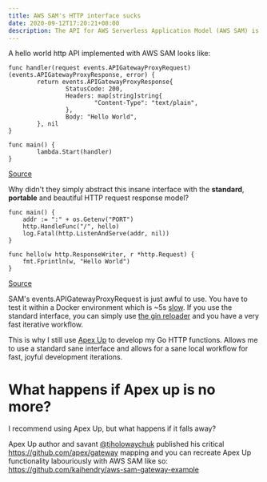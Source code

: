 ```yaml
---
title: AWS SAM's HTTP interface sucks
date: 2020-09-12T17:20:21+08:00
description: The API for AWS Serverless Application Model (AWS SAM) is non-standard and non-portable
---
```


A hello world http API implemented with AWS SAM looks like:

	func handler(request events.APIGatewayProxyRequest) (events.APIGatewayProxyResponse, error) {
			return events.APIGatewayProxyResponse{
					StatusCode: 200,
					Headers: map[string]string{
							"Content-Type": "text/plain",
					},
					Body: "Hello World",
			}, nil
	}

	func main() {
			lambda.Start(handler)
	}

[Source](https://github.com/aws/aws-sam-cli-app-templates/blob/master/go1.x/cookiecutter-aws-sam-hello-golang/%7B%7Bcookiecutter.project_name%7D%7D/hello-world/main.go)

Why didn't they simply abstract this insane interface with the **standard**,
**portable** and beautiful HTTP request response model?

	func main() {
		addr := ":" + os.Getenv("PORT")
		http.HandleFunc("/", hello)
		log.Fatal(http.ListenAndServe(addr, nil))
	}

	func hello(w http.ResponseWriter, r *http.Request) {
		fmt.Fprintln(w, "Hello World")
	}

[Source](https://github.com/apex/up-examples/blob/master/oss/golang-basic/main.go)

SAM's events.APIGatewayProxyRequest is just awful to use. You have to test it
within a Docker environment which is ~5s
[slow](https://github.com/aws/serverless-application-model/issues/1710). If you
use the standard interface, you can simply use [the gin
reloader](https://github.com/codegangsta/gin) and you have a very fast
iterative workflow.

This is why I still use [Apex Up](https://apex.sh/docs/up/) to develop my Go
HTTP functions. Allows me to use a standard sane interface and allows for a
sane local workflow for fast, joyful development iterations.

# What happens if Apex up is no more?

I recommend using Apex Up, but what happens if it falls away?

Apex Up author and savant [@tjholowaychuk](https://twitter.com/tjholowaychuk)
published his critical <https://github.com/apex/gateway> mapping and you can
recreate Apex Up functionality labouriously with AWS SAM like so:
https://github.com/kaihendry/aws-sam-gateway-example
